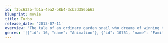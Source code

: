 ```yaml
---
id: f3bc632b-fb1a-4ea2-b8b4-3cb3d356bb63
blueprint: movie
title: Turbo
release_date: '2013-07-11'
overview: 'The tale of an ordinary garden snail who dreams of winning the Indy 500.'
genres: '[{"id": 16, "name": "Animation"}, {"id": 10751, "name": "Family"}]'
---
```

